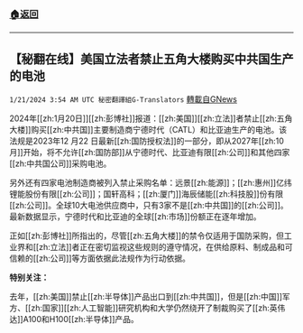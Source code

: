 ###  [:house:返回](README.md)
---


## 【秘翻在线】美国立法者禁止五角大楼购买中共国生产的电池
`1/21/2024 3:54 AM UTC 秘密翻譯組G-Translators` [轉載自GNews](https://gnews.org/articles/2238554)

2024年[[zh:1月20日]][[zh:彭博社]]报道：[[zh:美国]][[zh:立法]]者禁止[[zh:五角大楼]]购买[[zh:中共国]]主要制造商宁德时代（CATL）和比亚迪生产的电池。该法规是2023年12 月22 日最新[[zh:国防授权法]]的一部分，即从2027年[[zh:10月]]开始，将不允许[[zh:国防部]]从宁德时代、比亚迪有限[[zh:公司]]和其他四家[[zh:中共国公司]]采购电池。

另外还有四家电池制造商被列入禁止采购名单：远景[[zh:能源]]；[[zh:惠州]]亿纬锂能股份有限[[zh:公司]]；国轩高科；[[zh:厦门]]海辰储能[[zh:科技股]]份有限[[zh:公司]]。全球10大电池供应商中，只有3家不是[[zh:中共国]]的[[zh:公司]]。最新数据显示，宁德时代和比亚迪的全球[[zh:市场]]份额正在逐年增加。

正如[[zh:彭博社]]所指出的，尽管[[zh:五角大楼]]的禁令仅适用于国防采购，但工业界和[[zh:立法]]者正在密切监视这些规则的遵守情况，在供给原料、制成品和可信赖的[[zh:公司]]等方面依据此法规作为行动依据。

**特别关注：**

去年，[[zh:美国]]禁止[[zh:半导体]]产品出口到[[zh:中共国]]，但是[[zh:中国]]军方、[[zh:国家]][[zh:人工智能]]研究机构和大学仍然绕开了制裁购买了[[zh:英伟达]]A100和H100[[zh:半导体]]产品。
